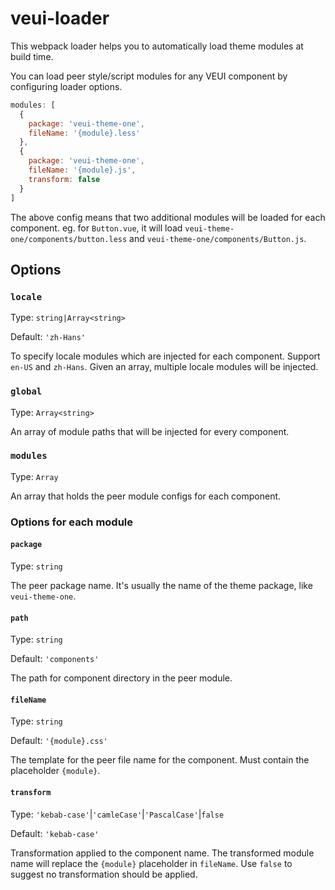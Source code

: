 # veui-loader

This webpack loader helps you to automatically load theme modules at build time.

You can load peer style/script modules for any VEUI component by configuring loader options.

```js
modules: [
  {
    package: 'veui-theme-one',
    fileName: '{module}.less'
  },
  {
    package: 'veui-theme-one',
    fileName: '{module}.js',
    transform: false
  }
]
```

The above config means that two additional modules will be loaded for each component. eg. for `Button.vue`, it will load `veui-theme-one/components/button.less` and `veui-theme-one/components/Button.js`.

## Options

### `locale`

Type: `string|Array<string>`

Default: `'zh-Hans'`

To specify locale modules which are injected for each component. Support `en-US` and `zh-Hans`. Given an array, multiple locale modules will be injected.

### `global`

Type: `Array<string>`

An array of module paths that will be injected for every component.

### `modules`

Type: `Array`

An array that holds the peer module configs for each component.

### Options for each module

#### `package`

Type: `string`

The peer package name. It's usually the name of the theme package, like `veui-theme-one`.

#### `path`

Type: `string`

Default: `'components'`

The path for component directory in the peer module.

#### `fileName`

Type: `string`

Default: `'{module}.css'`

The template for the peer file name for the component. Must contain the placeholder `{module}`.

#### `transform`

Type: `'kebab-case'`|`'camleCase'`|`'PascalCase'`|`false`

Default: `'kebab-case'`

Transformation applied to the component name. The transformed module name will replace the `{module}` placeholder in `fileName`. Use `false` to suggest no transformation should be applied.
